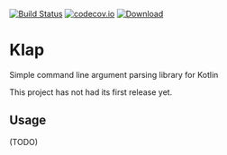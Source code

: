 [![Build Status](https://travis-ci.org/sargunster/Klap.svg?branch=master)](https://travis-ci.org/sargunster/Klap)
[![codecov.io](https://codecov.io/github/sargunster/Klap/coverage.svg?branch=master)](https://codecov.io/github/sargunster/Klap?branch=master)
[![Download](https://api.bintray.com/packages/sargunster/maven/Klap/images/download.svg)](https://bintray.com/sargunster/maven/Klap/_latestVersion)

# Klap

Simple command line argument parsing library for Kotlin

This project has not had its first release yet.

## Usage

(TODO)
